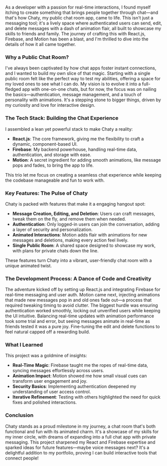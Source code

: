 As a developer with a passion for real-time interactions, I found myself itching to create something that brings people together through chat—and that&apos;s how Chaty, my public chat room app, came to life. This isn&apos;t just a messaging tool; it&apos;s a lively space where authenticated users can send, edit, and delete messages with a dash of animation flair, all built to showcase my skills to friends and family. The journey of crafting this with React.js, Firebase, and Motion has been a blast, and I&apos;m thrilled to dive into the details of how it all came together.

### Why a Public Chat Room?

I&apos;ve always been captivated by how chat apps foster instant connections, and I wanted to build my own slice of that magic. Starting with a single public room felt like the perfect way to test my abilities, offering a space for my loved ones to see what I can do. My vision is to evolve it into a full-fledged app with one-on-one chats, but for now, the focus was on nailing the basics—authentication, message management, and a touch of personality with animations. It&apos;s a stepping stone to bigger things, driven by my curiosity and love for interactive design.

### The Tech Stack: Building the Chat Experience

I assembled a lean yet powerful stack to make Chaty a reality:

- **React.js**: The core framework, giving me the flexibility to craft a dynamic, component-based UI.
- **Firebase**: My backend powerhouse, handling real-time data, authentication, and storage with ease.
- **Motion**: A secret ingredient for adding smooth animations, like message pops and fades, to bring the app to life.

This trio let me focus on creating a seamless chat experience while keeping the codebase manageable and fun to work with.

### Key Features: The Pulse of Chaty

Chaty is packed with features that make it a engaging hangout spot:

- **Message Creation, Editing, and Deletion**: Users can craft messages, tweak them on the fly, and remove them when needed.
- **Authentication**: Only logged-in users can join the conversation, adding a layer of security and personalization.
- **Animated Interactions**: Motion adds flair with animations for new messages and deletions, making every action feel lively.
- **Single Public Room**: A shared space designed to showcase my work, with plans for private chats down the line.

These features turn Chaty into a vibrant, user-friendly chat room with a unique animated twist.

### The Development Process: A Dance of Code and Creativity

The adventure kicked off by setting up React.js and integrating Firebase for real-time messaging and user auth. Motion came next, injecting animations that made new messages pop in and old ones fade out—a process that required tweaking timing to avoid clutter. The biggest hurdle was ensuring authentication worked smoothly, locking out unverified users while keeping the UI intuitive. Balancing real-time updates with animation performance took some trial and error, but seeing messages animate in real-time as friends tested it was a pure joy. Fine-tuning the edit and delete functions to feel natural capped off a rewarding build.

### What I Learned

This project was a goldmine of insights:

- **Real-Time Magic**: Firebase taught me the ropes of real-time data, syncing messages effortlessly across users.
- **Animation Impact**: Motion showed me how small visual cues can transform user engagement and joy.
- **Security Basics**: Implementing authentication deepened my understanding of user access control.
- **Iterative Refinement**: Testing with others highlighted the need for quick fixes and polished interactions.

### Conclusion

Chaty stands as a proud milestone in my journey, a chat room that&apos;s both functional and fun with its animated charm. It&apos;s a showcase of my skills for my inner circle, with dreams of expanding into a full chat app with private messaging. This project sharpened my React and Firebase expertise and sparked ideas for future features—maybe voice messages next? It&apos;s a delightful addition to my portfolio, proving I can build interactive tools that connect people!
